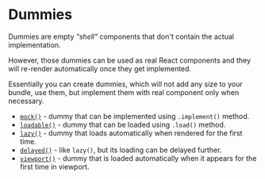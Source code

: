 # Dummies

Dummies are empty *"shell"* components that don't contain the actual implementation.

However, those dummies can be used as real React components and they will re-render
automatically once they get implemented.

Essentially you can create dummies, which will not add any size to your bundle, use them,
but implement them with real component only when necessary.

  - [`mock()`](./mock.md) - dummy that can be implemented using `.implement()` method.
  - [`loadable()`](./loadable.md) - dummy that can be loaded using `.load()` method.
  - [`lazy()`](./lazy.md) - dummy that loads automatically when rendered for the first time.
  - [`delayed()`](./delayed.md) - like `lazy()`, but its loading can be delayed further.
  - [`viewport()`](./viewport.md) - dummy that is loaded automatically when it appears for
  the first time in viewport.
